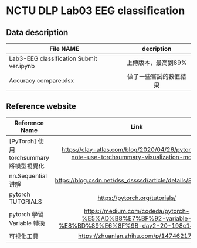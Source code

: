 # NCTU DLP Lab03 EEG classification

## Data description

| File NAME                                | decription                  |
| -----------------------------------------|:---------------------------:|
| Lab3-EEG classification Submit ver.ipynb | 上傳版本，最高到89%         |
| Accuracy compare.xlsx                    | 做了一些嘗試的數值結果      |


## Reference website
|  Reference Name                             | Link             |
| --------------------------------------------|:------------------------------------------------------------------------------------------------------:|
|   [PyTorch] 使用 torchsummary 將模型視覺化  | https://clay-atlas.com/blog/2020/04/26/pytorch-cn-note-use-torchsummary-visualization-model/           |
|   nn.Sequential讲解                         | https://blog.csdn.net/dss_dssssd/article/details/82980222                                              |
|   pytorch TUTORIALS                         | https://pytorch.org/tutorials/                                                                         |
|   pytorch 學習 Variable 轉換                | https://medium.com/codeda/pytorch-%E5%AD%B8%E7%BF%92-variable-%E8%BD%89%E6%8F%9B-day2-20-198c14a1dbea  |
|   可視化工具                                | https://zhuanlan.zhihu.com/p/147462170                                                                 |


